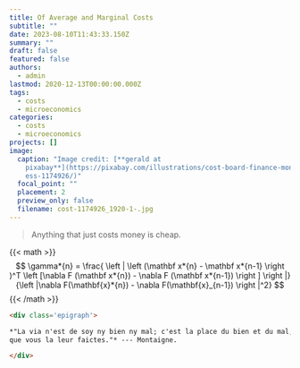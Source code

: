 ```yaml
---
title: Of Average and Marginal Costs
subtitle: ""
date: 2023-08-10T11:43:33.150Z
summary: ""
draft: false
featured: false
authors:
  - admin
lastmod: 2020-12-13T00:00:00.000Z
tags:
  - costs
  - microeconomics
categories:
  - costs
  - microeconomics
projects: []
image:
  caption: "Image credit: [**gerald at
    pixabay**](https://pixabay.com/illustrations/cost-board-finance-money-busin\
    ess-1174926/)"
  focal_point: ""
  placement: 2
  preview_only: false
  filename: cost-1174926_1920-1-.jpg
---
```

> Anything that just costs money is cheap.

{{< math >}}
$$
\gamma*{n} = \frac{ \left | \left (\mathbf x*{n} - \mathbf x*{n-1} \right )^T \left [\nabla F (\mathbf x*{n}) - \nabla F (\mathbf x*{n-1}) \right ] \right |}{\left |\nabla F(\mathbf{x}*{n}) - \nabla F(\mathbf{x}_{n-1}) \right |^2}
$$
{{< /math >}}





```html
<div class='epigraph'>

*"La via n'est de soy ny bien ny mal; c'est la place du bien et du mal, selon 
que vous la leur faictes."* --- Montaigne.

</div>
```
